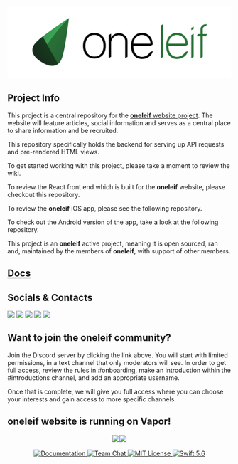 ![OneLeif Logo](https://github.com/oneleif/olDocs/blob/master/assets/images/oneleif_logos/full_logo/oneleif_whiteback.png)
## Project Info

This project is a central repository for the [**oneleif** website project](https://github.com/oneleif/olWebsite-React). The website will feature articles, 
social information and serves as a central place to share information and be recruited.

This repository specifically holds the backend for serving up API requests and pre-rendered HTML views.

To get started working with this project, please take a moment to review the wiki.

To review the React front end which is built for the **oneleif** website, please checkout this repository.

To review the **oneleif** iOS app, please see the following repository.

To check out the Android version of the app, take a look at the following repository.

This project is an **oneleif** active project, meaning it is open sourced, ran and, maintained by the members of 
**oneleif**, with support of other members.

## [Docs](https://oneleif-website.herokuapp.com/docs/index.html)

## Socials & Contacts
[![](https://img.shields.io/badge/oneleif-Twitter-blue.svg)](https://twitter.com/oneleifdev) [![](https://img.shields.io/badge/oneleif-YouTube-red.svg)](https://www.youtube.com/channel/UC3HN0jID38K0Vb_WChvgQmA) [![](https://img.shields.io/badge/oneleif-discord-success)](https://discord.com/invite/Ay2A8kN) [![](https://img.shields.io/badge/oneleif-website-informational)](https://oneleif.com) [![](https://img.shields.io/badge/oneleif-email-important)](mailto:oneleifdev@gmail.com)


## Want to join the oneleif community?
Join the Discord server by clicking the link above. You will start with limited permissions, in a text channel that
only moderators will see. In order to get full access, review the rules in #onboarding, make an introduction within the #introductions
channel, and add an appropriate username.

Once that is complete, we will give you full access where you can choose your interests and gain access to more specific channels.

## oneleif website is running on Vapor!

<p align="center">
    <img src="https://i.ibb.co/MZXx7g7/Vapor-4-Logo-Small.png"><img src="https://i.ibb.co/2FFggk4/VAPOR.png">   
</p>
<p align="center">
    <a href="http://docs.vapor.codes/4.0/">
        <img src="http://img.shields.io/badge/read_the-docs-2196f3.svg" alt="Documentation">
    </a>
    <a href="https://discord.gg/vapor">
        <img src="https://img.shields.io/discord/431917998102675485.svg" alt="Team Chat">
    </a>
    <a href="LICENSE">
        <img src="http://img.shields.io/badge/license-MIT-brightgreen.svg" alt="MIT License">
    </a>
    <a href="https://swift.org">
        <img src="http://img.shields.io/badge/swift-5.6-brightgreen.svg" alt="Swift 5.6">
    </a>
</p>
